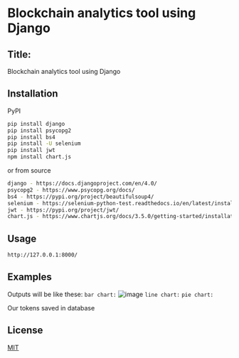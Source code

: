 # Blockchain analytics tool using Django
## Title:
Blockchain analytics tool using Django
## Installation

PyPI
```bash 
pip install django
pip install psycopg2
pip install bs4
pip install -U selenium
pip install jwt
npm install chart.js
```
or from source
```bash
django - https://docs.djangoproject.com/en/4.0/
psycopg2 - https://www.psycopg.org/docs/
bs4 - https://pypi.org/project/beautifulsoup4/
selenium - https://selenium-python-test.readthedocs.io/en/latest/installation.html
jwt - https://pypi.org/project/jwt/
chart.js - https://www.chartjs.org/docs/3.5.0/getting-started/installation.html
```
## Usage
```bash
http://127.0.0.1:8000/ 
```
## Examples
Outputs will be like these:
```bar chart:```
![image](https://user-images.githubusercontent.com/75968886/153454030-571b7421-63b3-4f0c-ae7c-25afc72f818c.png)
```line chart:```
```pie chart:```

Our tokens saved in database
## License
[MIT](https://choosealicense.com/licenses/mit/)
